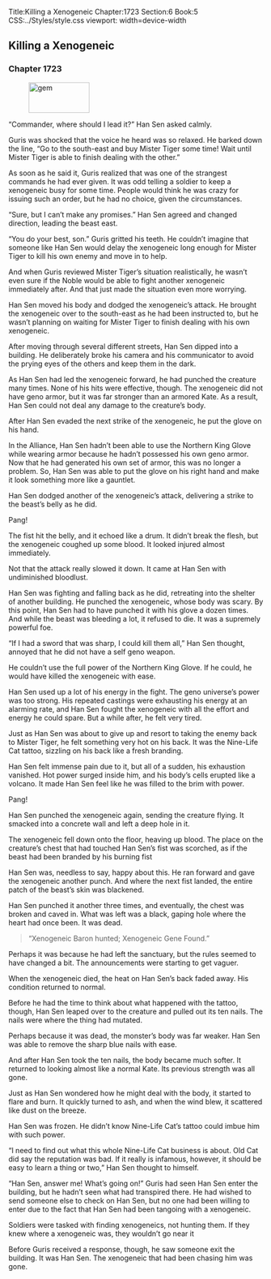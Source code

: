 Title:Killing a Xenogeneic 
Chapter:1723 
Section:6 
Book:5 
CSS:../Styles/style.css 
viewport: width=device-width
  
## Killing a Xenogeneic
### Chapter 1723 
<figure>
	<img src="../Images/gem.gif" alt="gem" id="gem" width="120" height="60" />
</figure>
  

  
  “Commander, where should I lead it?” Han Sen asked calmly.

Guris was shocked that the voice he heard was so relaxed. He barked down the line, “Go to the south-east and buy Mister Tiger some time! Wait until Mister Tiger is able to finish dealing with the other.”

As soon as he said it, Guris realized that was one of the strangest commands he had ever given. It was odd telling a soldier to keep a xenogeneic busy for some time. People would think he was crazy for issuing such an order, but he had no choice, given the circumstances.

“Sure, but I can’t make any promises.” Han Sen agreed and changed direction, leading the beast east.

“You do your best, son.” Guris gritted his teeth. He couldn’t imagine that someone like Han Sen would delay the xenogeneic long enough for Mister Tiger to kill his own enemy and move in to help.

And when Guris reviewed Mister Tiger’s situation realistically, he wasn’t even sure if the Noble would be able to fight another xenogeneic immediately after. And that just made the situation even more worrying.

Han Sen moved his body and dodged the xenogeneic’s attack. He brought the xenogeneic over to the south-east as he had been instructed to, but he wasn’t planning on waiting for Mister Tiger to finish dealing with his own xenogeneic.

After moving through several different streets, Han Sen dipped into a building. He deliberately broke his camera and his communicator to avoid the prying eyes of the others and keep them in the dark.

As Han Sen had led the xenogeneic forward, he had punched the creature many times. None of his hits were effective, though. The xenogeneic did not have geno armor, but it was far stronger than an armored Kate. As a result, Han Sen could not deal any damage to the creature’s body.

After Han Sen evaded the next strike of the xenogeneic, he put the glove on his hand.

In the Alliance, Han Sen hadn’t been able to use the Northern King Glove while wearing armor because he hadn’t possessed his own geno armor. Now that he had generated his own set of armor, this was no longer a problem. So, Han Sen was able to put the glove on his right hand and make it look something more like a gauntlet.

Han Sen dodged another of the xenogeneic’s attack, delivering a strike to the beast’s belly as he did.

Pang!

The fist hit the belly, and it echoed like a drum. It didn’t break the flesh, but the xenogeneic coughed up some blood. It looked injured almost immediately.

Not that the attack really slowed it down. It came at Han Sen with undiminished bloodlust.

Han Sen was fighting and falling back as he did, retreating into the shelter of another building. He punched the xenogeneic, whose body was scary. By this point, Han Sen had to have punched it with his glove a dozen times. And while the beast was bleeding a lot, it refused to die. It was a supremely powerful foe.

“If I had a sword that was sharp, I could kill them all,” Han Sen thought, annoyed that he did not have a self geno weapon.

He couldn’t use the full power of the Northern King Glove. If he could, he would have killed the xenogeneic with ease.

Han Sen used up a lot of his energy in the fight. The geno universe’s power was too strong. His repeated castings were exhausting his energy at an alarming rate, and Han Sen fought the xenogeneic with all the effort and energy he could spare. But a while after, he felt very tired.

Just as Han Sen was about to give up and resort to taking the enemy back to Mister Tiger, he felt something very hot on his back. It was the Nine-Life Cat tattoo, sizzling on his back like a fresh branding.

Han Sen felt immense pain due to it, but all of a sudden, his exhaustion vanished. Hot power surged inside him, and his body’s cells erupted like a volcano. It made Han Sen feel like he was filled to the brim with power.

Pang!

Han Sen punched the xenogeneic again, sending the creature flying. It smacked into a concrete wall and left a deep hole in it.

The xenogeneic fell down onto the floor, heaving up blood. The place on the creature’s chest that had touched Han Sen’s fist was scorched, as if the beast had been branded by his burning fist

Han Sen was, needless to say, happy about this. He ran forward and gave the xenogeneic another punch. And where the next fist landed, the entire patch of the beast’s skin was blackened.

Han Sen punched it another three times, and eventually, the chest was broken and caved in. What was left was a black, gaping hole where the heart had once been. It was dead.

> “Xenogeneic Baron hunted; Xenogeneic Gene Found.”

Perhaps it was because he had left the sanctuary, but the rules seemed to have changed a bit. The announcements were starting to get vaguer.

When the xenogeneic died, the heat on Han Sen’s back faded away. His condition returned to normal.

Before he had the time to think about what happened with the tattoo, though, Han Sen leaped over to the creature and pulled out its ten nails. The nails were where the thing had mutated.

Perhaps because it was dead, the monster’s body was far weaker. Han Sen was able to remove the sharp blue nails with ease.

And after Han Sen took the ten nails, the body became much softer. It returned to looking almost like a normal Kate. Its previous strength was all gone.

Just as Han Sen wondered how he might deal with the body, it started to flare and burn. It quickly turned to ash, and when the wind blew, it scattered like dust on the breeze.

Han Sen was frozen. He didn’t know Nine-Life Cat’s tattoo could imbue him with such power.

“I need to find out what this whole Nine-Life Cat business is about. Old Cat did say the reputation was bad. If it really is infamous, however, it should be easy to learn a thing or two,” Han Sen thought to himself.

“Han Sen, answer me! What’s going on!” Guris had seen Han Sen enter the building, but he hadn’t seen what had transpired there. He had wished to send someone else to check on Han Sen, but no one had been willing to enter due to the fact that Han Sen had been tangoing with a xenogeneic.

Soldiers were tasked with finding xenogeneics, not hunting them. If they knew where a xenogeneic was, they wouldn’t go near it

Before Guris received a response, though, he saw someone exit the building. It was Han Sen. The xenogeneic that had been chasing him was gone.
